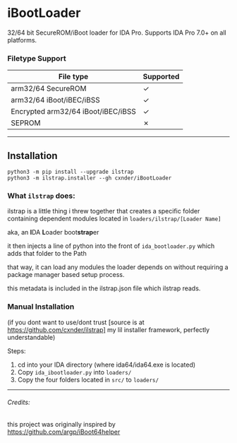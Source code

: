 # iBootLoader

32/64 bit SecureROM/iBoot loader for IDA Pro. Supports IDA Pro 7.0+ on all platforms.

### Filetype Support 

| File type                | Supported |
|--------------------------|-----------|
| arm32/64 SecureROM       | ✓         |
| arm32/64 iBoot/iBEC/iBSS | ✓         |
| Encrypted arm32/64 iBoot/iBEC/iBSS | ✓         |
| SEPROM                   | ✗        |

---

## Installation

```
python3 -m pip install --upgrade ilstrap
python3 -m ilstrap.installer --gh cxnder/iBootLoader
```


### What `ilstrap` does:

ilstrap is a little thing i threw together that creates a specific folder containing dependent modules located in `loaders/ilstrap/[Loader Name]`

aka, an **I**DA **L**oader boot**strap**er

it then injects a line of python into the front of `ida_bootloader.py` which adds that folder to the Path

that way, it can load any modules the loader depends on without requiring a package manager based setup process.

this metadata is included in the ilstrap.json file which ilstrap reads.

### Manual Installation

(if you dont want to use/dont trust [source is at https://github.com/cxnder/ilstrap] my lil installer framework, perfectly understandable)

Steps:

1. cd into your IDA directory (where ida64/ida64.exe is located)
2. Copy `ida_ibootloader.py` into `loaders/`
3. Copy the four folders located in `src/` to `loaders/`

---

###### Credits:

this project was originally inspired by https://github.com/argp/iBoot64helper

